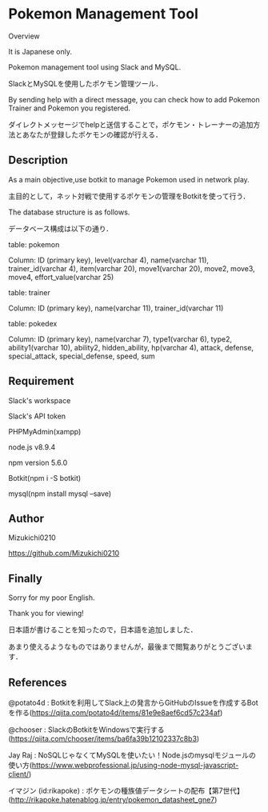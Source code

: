 # Pokemon Management Tool
Overview

It is Japanese only.

Pokemon management tool using Slack and MySQL.

SlackとMySQLを使用したポケモン管理ツール．

By sending help with a direct message, you can check how to add Pokemon Trainer and Pokemon you registered.

ダイレクトメッセージでhelpと送信することで，ポケモン・トレーナーの追加方法とあなたが登録したポケモンの確認が行える．

## Description
As a main objective,use botkit to manage Pokemon used in network play.

主目的として，ネット対戦で使用するポケモンの管理をBotkitを使って行う．

The database structure is as follows.

データベース構成は以下の通り．

table: pokemon

Column: ID (primary key), level(varchar 4), name(varchar 11), trainer_id(varchar 4), item(varchar 20), move1(varchar 20), move2, move3, move4, effort_value(varchar 25)

table: trainer

Column: ID (primary key), name(varchar 11), trainer_id(varchar 11)

table: pokedex

Column: ID (primary key), name(varchar 7), type1(varchar 6), type2, ability1(varchar 10), ability2, hidden_ability, hp(varchar 4), attack, defense, special_attack, special_defense, speed, sum

## Requirement
Slack's workspace

Slack's API token

PHPMyAdmin(xampp)

node.js v8.9.4

npm version 5.6.0

Botkit(npm i -S botkit)

mysql(npm install mysql –save)

## Author
Mizukichi0210

https://github.com/Mizukichi0210


## Finally
Sorry for my poor English.

Thank you for viewing!

日本語が書けることを知ったので，日本語を追加しました．

あまり使えるようなものではありませんが，最後まで閲覧ありがとうございます．

## References
@potato4d : Botkitを利用してSlack上の発言からGitHubのIssueを作成するBotを作る(https://qiita.com/potato4d/items/81e9e8aef6cd57c234af)

@chooser : SlackのBotkitをWindowsで実行する(https://qiita.com/chooser/items/ba6fa39b12102337c8b3)

Jay Raj : NoSQLじゃなくてMySQLを使いたい！Node.jsのmysqlモジュールの使い方(https://www.webprofessional.jp/using-node-mysql-javascript-client/)

イマジン (id:rikapoke) : ポケモンの種族値データシートの配布【第7世代】(http://rikapoke.hatenablog.jp/entry/pokemon_datasheet_gne7)

